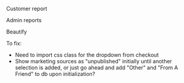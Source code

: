 
Customer report

Admin reports

Beautify	



To fix:
- Need to import css class for the dropdown from checkout  
- Show marketing sources as "unpublished" initially until another selection is added, or just go ahead and add "Other" and "From A Friend" to db upon initialization?